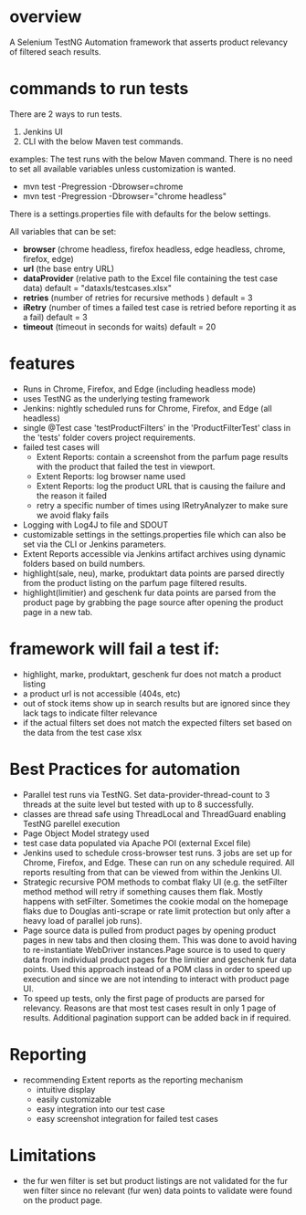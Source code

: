 # overview

A Selenium TestNG Automation framework that asserts product relevancy of filtered seach results.

# commands to run tests

There are 2 ways to run tests.

1. Jenkins UI
2. CLI with the below Maven test commands.

examples:
The test runs with the below Maven command. There is no need to set all available variables unless customization is wanted.

- mvn test -Pregression -Dbrowser=chrome
- mvn test -Pregression -Dbrowser="chrome headless"

There is a settings.properties file with defaults for the below settings.

All variables that can be set:

- **browser** (chrome headless, firefox headless, edge headless, chrome, firefox, edge)
- **url** (the base entry URL)
- **dataProvider** (relative path to the Excel file containing the test case data) default = "dataxls/testcases.xlsx"
- **retries** (number of retries for recursive methods ) default = 3
- **iRetry** (number of times a failed test case is retried before reporting it as a fail) default = 3
- **timeout** (timeout in seconds for waits) default = 20

# features

- Runs in Chrome, Firefox, and Edge (including headless mode)
- uses TestNG as the underlying testing framework
- Jenkins: nightly scheduled runs for Chrome, Firefox, and Edge (all headless)
- single @Test case 'testProductFilters' in the 'ProductFilterTest' class in the 'tests' folder covers project requirements.
- failed test cases will
  - Extent Reports: contain a screenshot from the parfum page results with the product that failed the test in viewport.
  - Extent Reports: log browser name used
  - Extent Reports: log the product URL that is causing the failure and the reason it failed
  - retry a specific number of times using IRetryAnalyzer to make sure we avoid flaky fails
- Logging with Log4J to file and SDOUT
- customizable settings in the settings.properties file which can also be set via the CLI or Jenkins parameters.
- Extent Reports accessible via Jenkins artifact archives using dynamic folders based on build numbers.
- highlight(sale, neu), marke, produktart data points are parsed directly from the product listing on the parfum page filtered results.
- highlight(limitier) and geschenk fur data points are parsed from the product page by grabbing the page source after opening the product page in a new tab.

# framework will fail a test if:

- highlight, marke, produktart, geschenk fur does not match a product listing
- a product url is not accessible (404s, etc)
- out of stock items show up in search results but are ignored since they lack tags to indicate filter relevance
- if the actual filters set does not match the expected filters set based on the data from the test case xlsx

# Best Practices for automation

- Parallel test runs via TestNG. Set data-provider-thread-count to 3 threads at the suite level but tested with up to 8 successfully.
- classes are thread safe using ThreadLocal and ThreadGuard enabling TestNG parellel execution
- Page Object Model strategy used
- test case data populated via Apache POI (external Excel file)
- Jenkins used to schedule cross-browser test runs. 3 jobs are set up for Chrome, Firefox, and Edge. These can run on any schedule required. All reports resulting from that can be viewed from within the Jenkins UI.
- Strategic recursive POM methods to combat flaky UI (e.g. the setFilter method method will retry if something causes them flak. Mostly happens with setFilter. Sometimes the cookie modal on the homepage flaks due to Douglas anti-scrape or rate limit protection but only after a heavy load of parallel job runs).
- Page source data is pulled from product pages by opening product pages in new tabs and then closing them. This was done to avoid having to re-instantiate WebDriver instances.Page source is to used to query data from individual product pages for the limitier and geschenk fur data points. Used this approach instead of a POM class in order to speed up execution and since we are not intending to interact with product page UI.
- To speed up tests, only the first page of products are parsed for relevancy. Reasons are that most test cases result in only 1 page of results. Additional pagination support can be added back in if required.

# Reporting

- recommending Extent reports as the reporting mechanism
  - intuitive display
  - easily customizable
  - easy integration into our test case
  - easy screenshot integration for failed test cases

# Limitations

- the fur wen filter is set but product listings are not validated for the fur wen filter since no relevant (fur wen) data points to validate were found on the product page.
